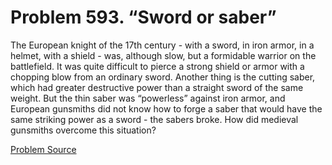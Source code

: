 # Problem 593. “Sword or saber”

The European knight of the 17th century - with a sword, in iron armor, in a helmet, with a shield - was, although slow, but a formidable warrior on the battlefield. It was quite difficult to pierce a strong shield or armor with a chopping blow from an ordinary sword. Another thing is the cutting saber, which had greater destructive power than a straight sword of the same weight. But the thin saber was “powerless” against iron armor, and European gunsmiths did not know how to forge a saber that would have the same striking power as a sword - the sabers broke. How did medieval gunsmiths overcome this situation?

[Problem Source](https://www.trizland.ru/tasks/5244/)